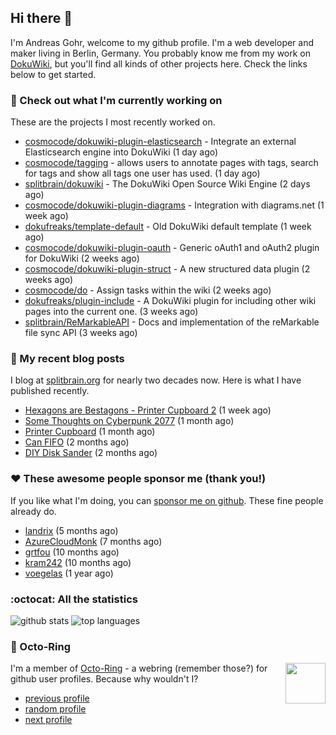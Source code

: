 ## Hi there :wave:

I'm Andreas Gohr, welcome to my github profile. I'm a web developer and maker living in Berlin, Germany. You probably know me from my work on [DokuWiki](https://github.com/splitbrain/dokuwiki), but you'll find all kinds of other projects here. Check the links below to get started.

### :hammer: Check out what I'm currently working on

These are the projects I most recently worked on.


- [cosmocode/dokuwiki-plugin-elasticsearch](https://github.com/cosmocode/dokuwiki-plugin-elasticsearch) - Integrate an external Elasticsearch engine into DokuWiki (1 day ago)
- [cosmocode/tagging](https://github.com/cosmocode/tagging) - allows users to annotate pages with tags, search for tags and show all tags one user has used. (1 day ago)
- [splitbrain/dokuwiki](https://github.com/splitbrain/dokuwiki) - The DokuWiki Open Source Wiki Engine (2 days ago)
- [cosmocode/dokuwiki-plugin-diagrams](https://github.com/cosmocode/dokuwiki-plugin-diagrams) - Integration with diagrams.net (1 week ago)
- [dokufreaks/template-default](https://github.com/dokufreaks/template-default) - Old DokuWiki default template (1 week ago)
- [cosmocode/dokuwiki-plugin-oauth](https://github.com/cosmocode/dokuwiki-plugin-oauth) - Generic oAuth1 and oAuth2 plugin for DokuWiki (2 weeks ago)
- [cosmocode/dokuwiki-plugin-struct](https://github.com/cosmocode/dokuwiki-plugin-struct) - A new structured data plugin (2 weeks ago)
- [cosmocode/do](https://github.com/cosmocode/do) - Assign tasks within the wiki (2 weeks ago)
- [dokufreaks/plugin-include](https://github.com/dokufreaks/plugin-include) - A DokuWiki plugin for including other wiki pages into the current one. (3 weeks ago)
- [splitbrain/ReMarkableAPI](https://github.com/splitbrain/ReMarkableAPI) - Docs and implementation of the reMarkable file sync API (3 weeks ago)

### :scroll: My recent blog posts

I blog at [splitbrain.org](https://www.splitbrain.org) for nearly two decades now. Here is what I have published recently.


- [Hexagons are Bestagons - Printer Cupboard 2](https://www.splitbrain.org/blog/2021-03/21-hexagons_are_bestagons_printer_cupboard_2) (1 week ago)
- [Some Thoughts on Cyberpunk 2077](https://www.splitbrain.org/blog/2021-02/27-thoughts_on_cyberpunk_2077) (1 month ago)
- [Printer Cupboard](https://www.splitbrain.org/blog/2021-02/24-printer_cupboard) (1 month ago)
- [Can FIFO](https://www.splitbrain.org/blog/2021-01/22-can_fifo) (2 months ago)
- [DIY Disk Sander](https://www.splitbrain.org/blog/2021-01/03-diy_disk_sander) (2 months ago)

### :hearts:️ These awesome people sponsor me (thank you!)

If you like what I'm doing, you can [sponsor me on github](https://github.com/sponsors/splitbrain). These fine people already do.


- [landrix](https://github.com/landrix) (5 months ago)
- [AzureCloudMonk](https://github.com/AzureCloudMonk) (7 months ago)
- [grtfou](https://github.com/grtfou) (10 months ago)
- [kram242](https://github.com/kram242) (10 months ago)
- [voegelas](https://github.com/voegelas) (1 year ago)

### :octocat: All the statistics

 ![github stats](https://github-readme-stats.vercel.app/api?username=splitbrain&show_icons=true&hide_title=true)
![top languages](https://github-readme-stats.vercel.app/api/top-langs/?username=splitbrain&layout=compact)


### :octopus: Octo-Ring

<img width="64" height="65" src="https://octo-ring.com/static/img/octo.png" align="right" alt="">

I'm a member of [Octo-Ring](https://octo-ring.com/) - a webring (remember those?) for github user profiles. Because why wouldn't I? 

* [previous profile](https://octo-ring.com/p/splitbrain/prev)
* [random profile](https://octo-ring.com/p/splitbrain/random)
* [next profile](https://octo-ring.com/p/splitbrain/next)

